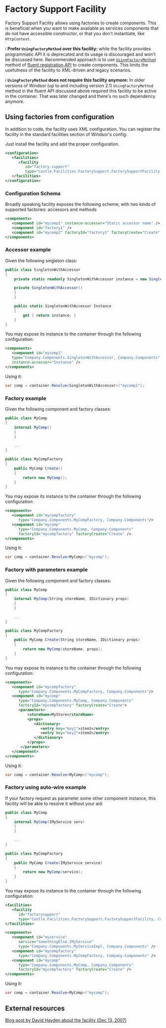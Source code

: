 # Factory Support Facility

Factory Support Facility allows using factories to create components. This is beneficial when you want to make available as services components that do not have accessible constructor, or that you don't instantiate, like `HttpContext`.

:information_source: **Prefer `UsingFactoryMethod` over this facility:** while the facility provides programmatic API it is deprecated and its usage is discouraged and won't be discussed here. Recommended approach is to use [`UsingFactoryMethod`](registering-components-one-by-one.md#using-a-delegate-as-component-factory) method of [fluent registration API](fluent-registration-api.md) to create components. This limits the usefulness of the facility to XML-driven and legacy scenarios.

:information_source: **`UsingFactoryMethod` does not require this facility anymore:** In older versions of Windsor (up to and including version 2.1) `UsingFactoryMethod` method in the fluent API discussed above required this facility to be active in the container. That was later changed and there's no such dependency anymore.

## Using factories from configuration

In addition to code, the facility uses XML configuration. You can register the facility in the standard facilities section of Windsor's config:

Just install the facility and add the proper configuration.

```xml
<configuration>
   <facilities>
      <facility
         id="factory.support"
         type="Castle.Facilities.FactorySupport.FactorySupportFacility, Castle.Facilities.FactorySupport" />
   </facilities>
</configuration>
```

### Configuration Schema

Broadly speaking facility exposes the following scheme, with two kinds of supported factories: accessors and methods

```xml
<components>
   <component id="mycomp1" instance-accessor="Static accessor name" />
   <component id="factory1" />
   <component id="mycomp2" factoryId="factory1" factoryCreate="Create" />
</components>
```

### Accessor example

Given the following singleton class:

```csharp
public class SingletonWithAccessor
{
    private static readonly SingletonWithAccessor instance = new SingletonWithAccessor();

    private SingletonWithAccessor()
    {
    }

    public static SingletonWithAccessor Instance
    {
        get { return instance; }
    }
}
```

You may expose its instance to the container through the following configuration:

```xml
<components>
   <component id="mycomp1"
   type="Company.Components.SingletonWithAccessor, Company.Components"
   instance-accessor="Instance" />
</components>
```

Using it:

```csharp
var comp = container.Resolve<SingletonWithAccessor>("mycomp1");
```

### Factory example

Given the following component and factory classes:

```csharp
public class MyComp
{
    internal MyComp()
    {
    }

    ...
}

public class MyCompFactory
{
    public MyComp Create()
    {
        return new MyComp();
    }
}
```

You may expose its instance to the container through the following configuration:

```xml
<components>
   <component id="mycompfactory"
      type="Company.Components.MyCompFactory, Company.Components"/>
   <component id="mycomp"
      type="Company.Components.MyComp, Company.Components"
      factoryId="mycompfactory" factoryCreate="Create" />
</components>
```

Using it:

```csharp
var comp = container.Resolve<MyComp>("mycomp");
```

### Factory with parameters example

Given the following component and factory classes:

```csharp
public class MyComp
{
    internal MyComp(String storeName, IDictionary props)
    {
    }

    ...
}

public class MyCompFactory
{
    public MyComp Create(String storeName, IDictionary props)
    {
        return new MyComp(storeName, props);
    }
}
```

You may expose its instance to the container through the following configuration:

```xml
<components>
   <component id="mycompfactory"
      type="Company.Components.MyCompFactory, Company.Components"/>
   <component id="mycomp"
      type="Company.Components.MyComp, Company.Components"
      factoryId="mycompfactory" factoryCreate="Create">
      <parameters>
          <storeName>MyStore</storeName>
          <props>
             <dictionary>
                <entry key="key1">item1</entry>
                <entry key="key2">item2</entry>
             </dictionary>
          </props>
       </parameters>
   </component>
</components>
```

Using it:

```csharp
var comp = container.Resolve<MyComp>("mycomp");
```

### Factory using auto-wire example

If your factory request as parameter some other component instance, this facility will be able to resolve it without your aid:

```csharp
public class MyComp
{
    internal MyComp(IMyService serv)
    {
    }

    ...
}

public class MyCompFactory
{
    public MyComp Create(IMyService service)
    {
        return new MyComp(service);
    }
}
```

You may expose its instance to the container through the following configuration:

```xml
<facilities>
   <facility
      id="factorysupport"
      type="Castle.Facilities.FactorySupport.FactorySupportFacility, Castle.Facilities.FactorySupport"/>
</facilities>

<components>
   <component id="myservice"
      service="SomethingElse.IMyService"
      type="Company.Components.MyServiceImpl, Company.Components" />
   <component id="mycompfactory"
      type="Company.Components.MyCompFactory, Company.Components" />
   <component id="mycomp"
      type="Company.Components.MyComp, Company.Components"
      factoryId="mycompfactory" factoryCreate="Create" />
</components>
```

Using it:

```csharp
var comp = container.Resolve<MyComp>("mycomp");
```

## External resources

[Blog post by David Hayden about the facility (Dec 13, 2007)](http://codebetter.com/blogs/david.hayden/archive/2007/12/13/factory-method-support-in-castle-windsor-and-spring-net.aspx)
